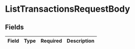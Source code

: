 # ListTransactionsRequestBody


## Fields

| Field       | Type        | Required    | Description |
| ----------- | ----------- | ----------- | ----------- |